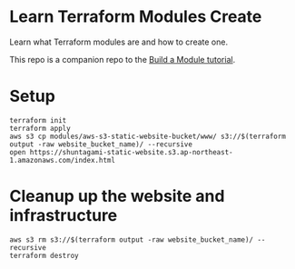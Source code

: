 # Learn Terraform Modules Create

Learn what Terraform modules are and how to create one.

This repo is a companion repo to the [Build a Module tutorial](https://developer.hashicorp.com/terraform/tutorials/modules/module-create).

# Setup

```
terraform init
terraform apply
aws s3 cp modules/aws-s3-static-website-bucket/www/ s3://$(terraform output -raw website_bucket_name)/ --recursive
open https://shuntagami-static-website.s3.ap-northeast-1.amazonaws.com/index.html
```

# Cleanup up the website and infrastructure

```
aws s3 rm s3://$(terraform output -raw website_bucket_name)/ --recursive
terraform destroy
```
